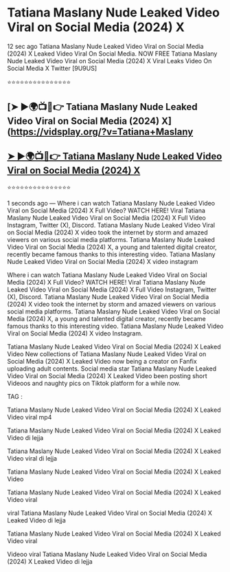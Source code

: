 ﻿# Tatiana Maslany Nude Leaked Video Viral on Social Media (2024) X



12 sec ago Tatiana Maslany Nude Leaked Video Viral on Social Media (2024) X Leaked Video Viral On Social Media. NOW FREE Tatiana Maslany Nude Leaked Video Viral on Social Media (2024) X Viral Leaks Video On Social Media X Twitter [9U9US]

⭐⭐⭐⭐⭐⭐⭐⭐⭐⭐⭐⭐⭐⭐⭐

## [➤ ►🌍📺📱👉 Tatiana Maslany Nude Leaked Video Viral on Social Media (2024) X](https://vidsplay.org/?v=Tatiana+Maslany

## [➤ ►🌍📺📱👉 Tatiana Maslany Nude Leaked Video Viral on Social Media (2024) X](https://vidsplay.org/?v=Tatiana+Maslany)


⭐⭐⭐⭐⭐⭐⭐⭐⭐⭐⭐⭐⭐⭐⭐



1 seconds ago — Where i can watch Tatiana Maslany Nude Leaked Video Viral on Social Media (2024) X Full Video? WATCH HERE! Viral Tatiana Maslany Nude Leaked Video Viral on Social Media (2024) X Full Video Instagram, Twitter (X), Discord. Tatiana Maslany Nude Leaked Video Viral on Social Media (2024) X video took the internet by storm and amazed viewers on various social media platforms. Tatiana Maslany Nude Leaked Video Viral on Social Media (2024) X, a young and talented digital creator, recently became famous thanks to this interesting video. Tatiana Maslany Nude Leaked Video Viral on Social Media (2024) X video instagram

Where i can watch Tatiana Maslany Nude Leaked Video Viral on Social Media (2024) X Full Video? WATCH HERE! Viral Tatiana Maslany Nude Leaked Video Viral on Social Media (2024) X Full Video Instagram, Twitter (X), Discord. Tatiana Maslany Nude Leaked Video Viral on Social Media (2024) X video took the internet by storm and amazed viewers on various social media platforms. Tatiana Maslany Nude Leaked Video Viral on Social Media (2024) X, a young and talented digital creator, recently became famous thanks to this interesting video. Tatiana Maslany Nude Leaked Video Viral on Social Media (2024) X video Instagram.

Tatiana Maslany Nude Leaked Video Viral on Social Media (2024) X Leaked Video New collections of Tatiana Maslany Nude Leaked Video Viral on Social Media (2024) X Leaked Video now being a creator on Fanfix uploading adult contents. Social media star Tatiana Maslany Nude Leaked Video Viral on Social Media (2024) X Leaked Video been posting short Videoos and naughty pics on Tiktok platform for a while now.

TAG :

 

Tatiana Maslany Nude Leaked Video Viral on Social Media (2024) X Leaked Video viral mp4

 

Tatiana Maslany Nude Leaked Video Viral on Social Media (2024) X Leaked Video di lejja

 

Tatiana Maslany Nude Leaked Video Viral on Social Media (2024) X Leaked Video viral di lejja

 

Tatiana Maslany Nude Leaked Video Viral on Social Media (2024) X Leaked Video

 

Tatiana Maslany Nude Leaked Video Viral on Social Media (2024) X Leaked Video viral

 

viral Tatiana Maslany Nude Leaked Video Viral on Social Media (2024) X Leaked Video di lejja

 

Tatiana Maslany Nude Leaked Video Viral on Social Media (2024) X Leaked Video viral

 

Videoo viral Tatiana Maslany Nude Leaked Video Viral on Social Media (2024) X Leaked Video di lejja